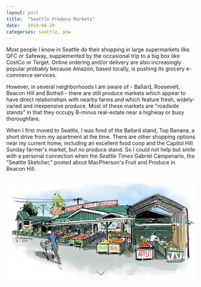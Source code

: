```yaml
---
layout: post
title:  "Seattle Produce Markets"
date:   2019-08-20
categories: seattle, pnw
---
```

Most people I know in Seattle do their shopping in large supermarkets like QFC or Safeway, supplemented by the occasional trip to a big box like CostCo or Target. Online ordering and/or delivery are also increasingly popular probably because Amazon, based locally, is pushing its grocery e-commerce services.

However, in several neighborhoods I am aware of - Ballard, Roosevelt, Beacon Hill and Bothell - there are still produce markets which appear to have direct relationships with nearby farms and which feature fresh, widely-varied and inexpensive produce. Most of these markets are "roadside stands" in that they occupy B-minus real-estate near a highway or busy thoroughfare.

When I first moved to Seattle, I was fond of the Ballard stand, Top Banana, a short drive from my apartment at the time. There are other shopping options near my current home, including an excellent food coop and the Capitol Hill Sunday farmer's market, but no produce stand. So I could not help but smile with a personal connection when the *Seattle Times* Gabriel Campenario, the "Seattle Sketcher," posted about MacPherson's Fruit and Produce in Beacon Hill.

[![MacPherson's Fruit & Produce](/assets/beacon_hill_fruit_stand.jpg)](https://www.seattletimes.com/life/summers-the-perfect-time-to-visit-this-longstanding-beacon-hill-fruit-stand/)
